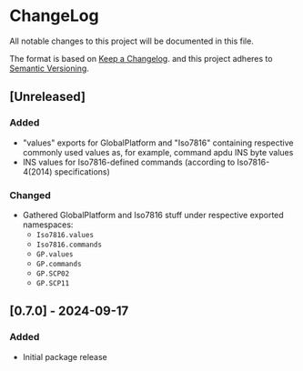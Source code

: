 
# ChangeLog

All notable changes to this project will be documented in this file.

The format is based on [Keep a Changelog](http://keepachangelog.com/).
and this project adheres to [Semantic Versioning](http://semver.org/).
## [Unreleased]

### Added

- "values" exports for GlobalPlatform and "Iso7816" containing respective commonly used values as, for example, command apdu INS byte values
- INS values for Iso7816-defined commands (according to Iso7816-4(2014) specifications)

### Changed

- Gathered GlobalPlatform and Iso7816 stuff under respective exported namespaces:
    - `Iso7816.values`
    - `Iso7816.commands`
    - `GP.values`
    - `GP.commands`
    - `GP.SCP02`
    - `GP.SCP11`

## [0.7.0] - 2024-09-17

### Added
- Initial package release